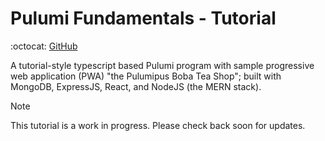 # Pulumi Fundamentals - Tutorial

:octocat: [GitHub](https://github.com/mohammadzainabbas/pulumi-labs/tree/main/tutorial-pulumi-fundamentals)

A tutorial-style typescript based Pulumi program with sample progressive web application (PWA) "the Pulumipus Boba Tea Shop"; built with MongoDB, ExpressJS, React, and NodeJS (the MERN stack).

> [!NOTE]
> This tutorial is a work in progress. Please check back soon for updates.
